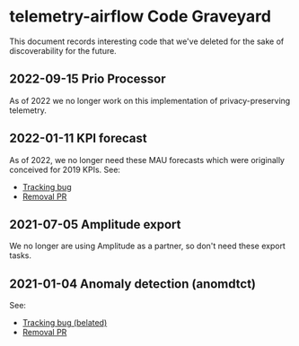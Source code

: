 # telemetry-airflow Code Graveyard

This document records interesting code that we've deleted for the sake of discoverability for the future.

## 2022-09-15 Prio Processor

As of 2022 we no longer work on this implementation of privacy-preserving telemetry.

## 2022-01-11 KPI forecast

As of 2022, we no longer need these MAU forecasts which were originally conceived
for 2019 KPIs. See:

- [Tracking bug](https://bugzilla.mozilla.org/show_bug.cgi?id=1749039)
- [Removal PR](https://github.com/mozilla/telemetry-airflow/pull/1447)

## 2021-07-05 Amplitude export

We no longer are using Amplitude as a partner, so don't need these export tasks.

## 2021-01-04 Anomaly detection (anomdtct)

See:

- [Tracking bug (belated)](https://bugzilla.mozilla.org/show_bug.cgi?id=1749039)
- [Removal PR](https://github.com/mozilla/telemetry-airflow/pull/1214)
